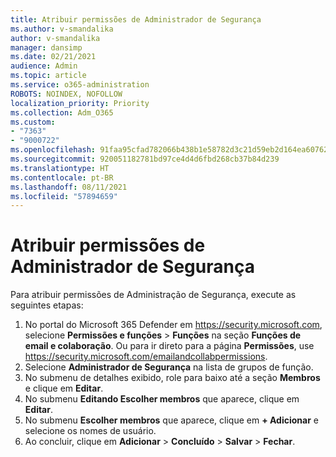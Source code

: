 ```yaml
---
title: Atribuir permissões de Administrador de Segurança
ms.author: v-smandalika
author: v-smandalika
manager: dansimp
ms.date: 02/21/2021
audience: Admin
ms.topic: article
ms.service: o365-administration
ROBOTS: NOINDEX, NOFOLLOW
localization_priority: Priority
ms.collection: Adm_O365
ms.custom:
- "7363"
- "9000722"
ms.openlocfilehash: 91faa95cfad782066b438b1e58782d3c21d59eb2d164ea6076238f6ea98aa1bd
ms.sourcegitcommit: 920051182781bd97ce4d4d6fbd268cb37b84d239
ms.translationtype: HT
ms.contentlocale: pt-BR
ms.lasthandoff: 08/11/2021
ms.locfileid: "57894659"
---
```

# <a name="assign-security-administrator-permissions"></a>Atribuir permissões de Administrador de Segurança

Para atribuir permissões de Administração de Segurança, execute as seguintes etapas:

1. No portal do Microsoft 365 Defender em <https://security.microsoft.com>, selecione **Permissões e funções** \> **Funções** na seção **Funções de email e colaboração**. Ou para ir direto para a página **Permissões**, use <https://security.microsoft.com/emailandcollabpermissions>.
2. Selecione **Administrador de Segurança** na lista de grupos de função.
3. No submenu de detalhes exibido, role para baixo até a seção **Membros** e clique em **Editar**.
4. No submenu **Editando Escolher membros** que aparece, clique em **Editar**.
5. No submenu **Escolher membros** que aparece, clique em **+ Adicionar** e selecione os nomes de usuário.
6. Ao concluir, clique em **Adicionar** \> **Concluído** \> **Salvar** \> **Fechar**.
